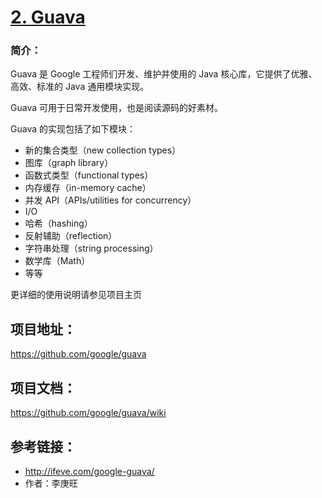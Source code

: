 # [2. Guava](https://github.com/google/guava)

### 简介：

Guava 是 Google 工程师们开发、维护并使用的 Java 核心库，它提供了优雅、高效、标准的 Java 通用模块实现。

Guava 可用于日常开发使用，也是阅读源码的好素材。

Guava 的实现包括了如下模块：

- 新的集合类型（new collection types）
- 图库（graph library）
- 函数式类型（functional types）
- 内存缓存（in-memory cache）
- 并发 API（APIs/utilities for concurrency）
- I/O
- 哈希（hashing）
- 反射辅助（reflection）
- 字符串处理（string processing）
- 数学库（Math）
- 等等

更详细的使用说明请参见项目主页

## 项目地址：

https://github.com/google/guava

## 项目文档：

https://github.com/google/guava/wiki

## 参考链接：

- http://ifeve.com/google-guava/
- 作者：李庚旺

